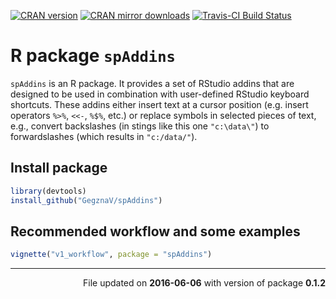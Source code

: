 <!-- README.md is generated from README.Rmd. Please edit that file -->
[![CRAN version](http://www.r-pkg.org/badges/version/spAddins)](http://cran.rstudio.com/web/packages/spAddins/index.html) [![CRAN mirror downloads](http://cranlogs.r-pkg.org/badges/spAddins)](http://cran.rstudio.com/web/packages/spAddins/index.html) [![Travis-CI Build Status](https://travis-ci.org/GegznaV/spAddins.png?branch=master)](https://travis-ci.org/GegznaV/spAddins)

R package `spAddins`
====================

`spAddins` is an R package. It provides a set of RStudio addins that are designed to be used in combination with user-defined RStudio keyboard shortcuts. These addins either insert text at a cursor position (e.g. insert operators `%>%`, `<<-`, `%$%`, etc.) or replace symbols in selected pieces of text, e.g., convert backslashes (in stings like this one `"c:\data\"`) to forwardslashes (which results in `"c:/data/"`).

Install package
---------------

``` r
library(devtools)
install_github("GegznaV/spAddins")
```

Recommended workflow and some examples
--------------------------------------

``` r
vignette("v1_workflow", package = "spAddins")
```

------------------------------------------------------------------------

<p align="right">
File updated on <b>2016-06-06</b> with version of package <b>0.1.2</b>
</p>
